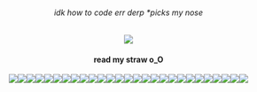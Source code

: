 <h6 align="center">idk how to code err derp *picks my nose</h6>
<p align="center"> <image src="8a22f273635e17d1fab3d9d4954953cc.gif">
  
<h4 align="center">read my straw o_O</h4>
<p align="center"> <image src="yaoi.jpg"><image src="re4logo.gif"><image src="re4.png"><image src="stars.webp"><image src="wesker.webp"><image src="silenthill.jpg"><image src="silenthill3.gif"><image src="daeho.webp"><image src="thanos.webp"><image src="i love yaoi.png"><image src="oh god.gif"><image src="funger.png"><image src="cahara.png"><image src="ragnvaldr.png"><image src="enki.png"><image src="darce.png"><image src="levi.png"><image src="untildawn.gif"><image src="chris.gif"><image src="josh.png"><image src="drama.webp"><image src="bauhaus.png"><image src="siouxsie.webp"><image src="specimen.png"><image src="cure.png"><image src="donnie.webp"><image src="fight club.webp">
